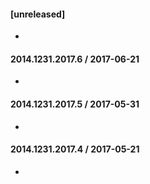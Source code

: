 #### [unreleased]
* 

#### 2014.1231.2017.6 / 2017-06-21
* 

#### 2014.1231.2017.5 / 2017-05-31
* 

#### 2014.1231.2017.4 / 2017-05-21
* 